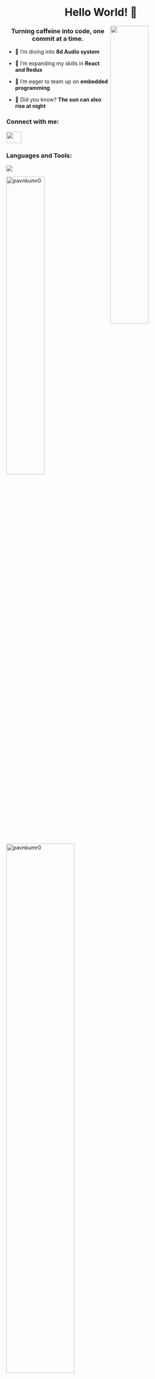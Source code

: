 <h1 align="center">Hello World! 👋 </h1>


<img align="right" src="https://cdni.iconscout.com/illustration/premium/thumb/man-having-coding-idea-8566353-6882216.png?f=webp" width= 45%>

<h3 align="center">
Turning caffeine into code, one commit at a time.
 </h3>



- 🚀 I’m diving into **8d Audio system**

- 🌿 I’m expanding my skills in **React and Redux**

- 🤝 I’m eager to team up on **embedded programming**

- 🐾 Did you know? **The sun can also rise at night**



<h3 align="left">Connect with me:</h3>
<p align="left"> 
<a href="https://www.linkedin.com/in/pavan-kumar-a15398225/" target="blank"><img align="center" src="https://raw.githubusercontent.com/rahuldkjain/github-profile-readme-generator/master/src/images/icons/Social/linked-in-alt.svg" height="30" width="40" /></a></p> 


<h3 align="left">Languages and Tools:</h3>
<p align="left">
    <img src="https://skillicons.dev/icons?i=arch,bash,linux,arduino,raspberrypi,c,cpp,java,python,html,css,flutter,js,react,vite,git,vim" />
</p>


<p><img align="center" src="https://github-readme-stats.vercel.app/api/top-langs?username=pavnkumr0&show_icons=true&locale=en&layout=compact" alt="pavnkumr0" width=45%/></p>

<p><img align="center" src="https://github-readme-streak-stats.herokuapp.com/?user=pavnkumr0&" alt="pavnkumr0" width=60%/></p>

